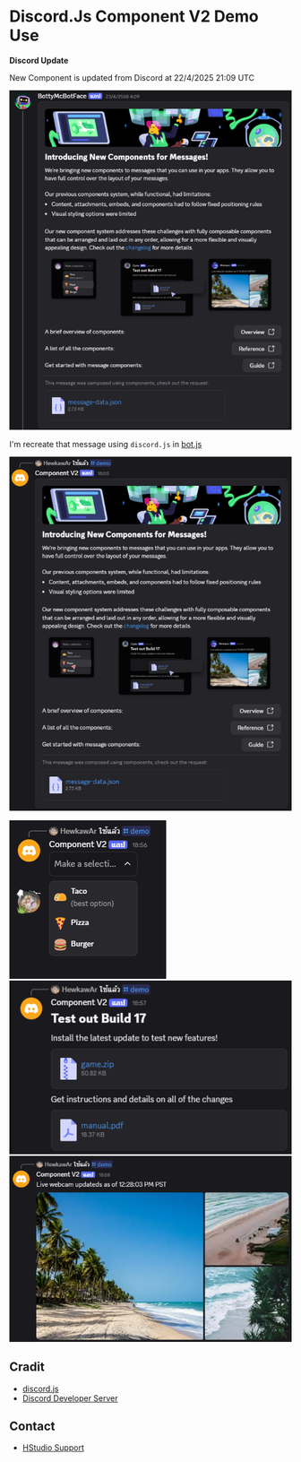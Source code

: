 # Discord.Js Component V2 Demo Use

**Discord Update**

New Component is updated from Discord at 22/4/2025 21:09 UTC

![Discord Update](images/01.png)

I'm recreate that message using `discord.js` in [bot.js](bot.js)

![Demo Bot](images/02.png)

![Food Demo](images/03.png)
![File Demo](images/04.png)
![Image Demo](images/05.png)

## Cradit
- [discord.js](https://discord.js.org)
- [Discord Developer Server](https://discord.gg/discord-developers)

## Contact
- [HStudio Support](https://discord.gg/VBrrxRftj6)